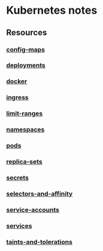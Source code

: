 # Kubernetes notes

## Resources

### [config-maps](./config-maps/README.md)

### [deployments](./deployments/README.md)

### [docker](./docker/README.md)

### [ingress](./ingress/README.md)

### [limit-ranges](./limit-ranges/README.md)

### [namespaces](./namespaces/README.md)

### [pods](./pods/README.md)

### [replica-sets](./replica-sets/README.md)

### [secrets](./secrets/README.md)

### [selectors-and-affinity](./selectors-and-affinity/README.md)

### [service-accounts](./service-accounts/README.md)

### [services](./services/README.md)

### [taints-and-tolerations](./taints-and-tolerations/README.md)
